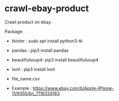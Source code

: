 # crawl-ebay-product

Crawl product on ebay.

Package:
- tkinter : sudo apt install python3-tk
- pandas : pip3 install pandas
- beautifulsoup4: pip3 install beautifulsoup4
- lxml : pip3 install lxml
- file_name.csv

- Example : https://www.ebay.com/b/Apple-iPhone-11/9355/bn_7116334163

